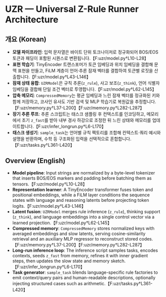 # UZR — Universal Z-Rule Runner Architecture

## 개요 (Korean)
- **모델 파이프라인**: 입력 문자열은 바이트 단위 토크나이저로 정규화되어 BOS/EOS 토큰과 패딩이 포함된 시퀀스로 변환됩니다.【F:uzr/model.py†L10-L28】
- **표현 학습기**: TinyEncoder 트랜스포머가 토큰 임베딩과 위치 임베딩을 결합해 문맥 표현을 만들고, FiLM 계층이 언어·추론 잠재 벡터를 결합하여 토큰별 로짓을 산출합니다.【F:uzr/model.py†L43-L146】
- **잠재 상태 융합**: `UZRModel`은 규칙 추론(`z_rule`), 사고 보조(`z_think`), 언어 식별자 임베딩을 결합해 단일 조건 벡터로 투영합니다.【F:uzr/model.py†L62-L145】
- **압축 메모리**: `CompressedMemory`는 평균 임베딩과 느린 잠재 벡터를 정규화된 키와 함께 저장하고, 코사인 유사도 기반 검색 및 MLP 학습기로 복원값을 추정합니다.【F:uzr/memory.py†L37-L200】【F:uzr/memory.py†L282-L287】
- **장기 추론 루프**: 추론 스크립트는 태스크 샘플링 후 컨텍스트를 인코딩하고, 메모리에서 초기 `z_fast`를 받아 내부 경사 하강으로 조정한 뒤 느린 상태와 메모리를 업데이트합니다.【F:uzr/infer_longrun.py†L6-L170】
- **태스크 생성기**: `sample_task`는 언어별 규칙 팩토리를 조합해 컨텍스트·쿼리 예시와 설명을 반환하며, 수학 등 구조화된 입력을 선택적으로 혼합합니다.【F:uzr/tasks.py†L361-L420】

## Overview (English)
- **Model pipeline**: Input strings are normalized by a byte-level tokenizer that inserts BOS/EOS markers and padding before batching them as tensors.【F:uzr/model.py†L10-L28】
- **Representation learner**: A TinyEncoder transformer fuses token and positional embeddings, while a FiLM layer conditions the sequence states with language and reasoning latents before projecting token logits.【F:uzr/model.py†L43-L146】
- **Latent fusion**: `UZRModel` merges rule inference (`z_rule`), thinking support (`z_think`), and language embeddings into a single control vector via a learned projection.【F:uzr/model.py†L62-L145】
- **Compressed memory**: `CompressedMemory` stores normalized keys with averaged embeddings and slow latents, serving cosine-similarity retrieval and an auxiliary MLP regressor to reconstruct stored codes.【F:uzr/memory.py†L37-L200】【F:uzr/memory.py†L282-L287】
- **Long-run inference loop**: The inference script samples tasks, encodes contexts, seeds `z_fast` from memory, refines it with inner gradient steps, then updates the slow state and memory sketch.【F:uzr/infer_longrun.py†L6-L170】
- **Task generator**: `sample_task` blends language-specific rule factories to emit context/query pairs and human-readable descriptions, optionally injecting structured cases such as arithmetic.【F:uzr/tasks.py†L361-L420】
